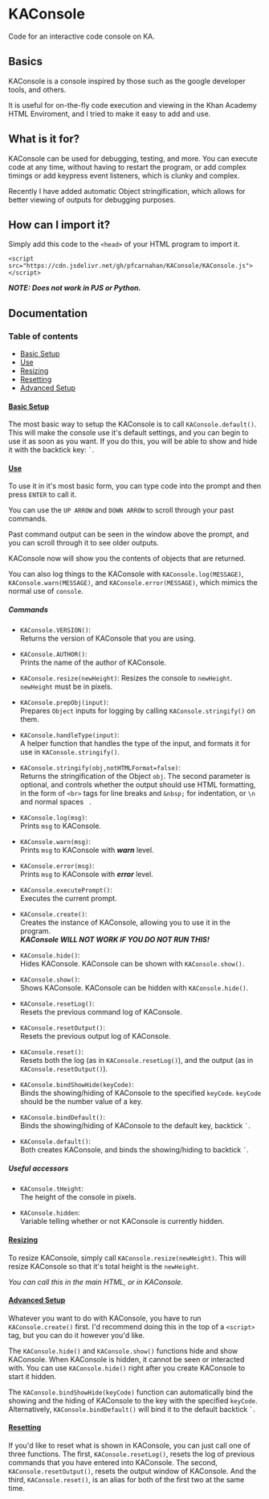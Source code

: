 # KAConsole
Code for an interactive code console on KA.

## Basics
KAConsole is a console inspired by those such as the google developer tools, and others.

It is useful for on-the-fly code execution and viewing in the Khan Academy HTML Enviroment, and I tried to make it easy to add and use.

## What is it for?
KAConsole can be used for debugging, testing, and more. You can execute code at any time, without having to restart the program, or add complex timings or add keypress event listeners, which is clunky and complex.

Recently I have added automatic Object stringification, which allows for better viewing of outputs for debugging purposes.

## How can I import it?
Simply add this code to the `<head>` of your HTML program to import it.

```
<script src="https://cdn.jsdelivr.net/gh/pfcarnahan/KAConsole/KAConsole.js"></script>
```

***NOTE: Does not work in PJS or Python.***

## Documentation
### <a name="contents">Table of contents</a>
* [Basic Setup](#setup)
* [Use](#use)
* [Resizing](#resize)
* [Resetting](#reset)
* [Advanced Setup](#advanced)

#### <a name="setup">[Basic Setup](#contents)</a>
The most basic way to setup the KAConsole is to call `KAConsole.default()`. This will make the console use it's default settings, and you can begin to use it as soon as you want. If you do this, you will be able to show and hide it with the backtick key: `` ` ``.

#### <a name="use">[Use](#contents)</a>
To use it in it's most basic form, you can type code into the prompt and then press `ENTER` to call it. 

You can use the `UP ARROW` and `DOWN ARROW` to scroll through your past commands.

Past command output can be seen in the window above the prompt, and you can scroll through it to see older outputs.

KAConsole now will show you the contents of objects that are returned.

You can also log things to the KAConsole with `KAConsole.log(MESSAGE)`, `KAConsole.warn(MESSAGE)`, and `KAConsole.error(MESSAGE)`, which mimics the normal use of `console`.

##### Commands
* `KAConsole.VERSION()`:  
	Returns the version of KAConsole that you are using.
	
* `KAConsole.AUTHOR()`:  
	Prints the name of the author of KAConsole.
	  
* `KAConsole.resize(newHeight)`:
	Resizes the console to `newHeight`. `newHeight` must be in pixels.  
	
* `KAConsole.prepObj(input)`:  
	Prepares `Object` inputs for logging by calling `KAConsole.stringify()` on them.
	
* `KAConsole.handleType(input)`:  
	A helper function that handles the type of the input, and formats it for use in `KAConsole.stringify()`.
	
* `KAConsole.stringify(obj,notHTMLFormat=false)`:  
	Returns the stringification of the Object `obj`. The second parameter is optional, and controls whether the output should use HTML formatting, in the form of `<br>` tags for line breaks and `&nbsp;` for indentation, or `\n` and normal spaces ` `.
	
* `KAConsole.log(msg)`:  
	Prints `msg` to KAConsole.
	
* `KAConsole.warn(msg)`:  
	Prints `msg` to KAConsole with ***warn*** level.
	
* `KAConsole.error(msg)`:  
	Prints `msg` to KAConsole with ***error*** level.
	
* `KAConsole.executePrompt()`:  
	Executes the current prompt.
	
* `KAConsole.create()`:  
	Creates the instance of KAConsole, allowing you to use it in the program.  
	***KAConsole WILL NOT WORK IF YOU DO NOT RUN THIS!***
	
* `KAConsole.hide()`:  
	Hides KAConsole. KAConsole can be shown with `KAConsole.show()`.
	
* `KAConsole.show()`:  
	Shows KAConsole. KAConsole can be hidden with `KAConsole.hide()`.
	
* `KAConsole.resetLog()`:  
	Resets the previous command log of KAConsole.
	
* `KAConsole.resetOutput()`:  
	Resets the previous output log of KAConsole.
	
* `KAConsole.reset()`:  
	Resets both the log (as in `KAConsole.resetLog()`), and the output (as in `KAConsole.resetOutput()`).
	
* `KAConsole.bindShowHide(keyCode)`:  
	Binds the showing/hiding of KAConsole to the specified `keyCode`. `keyCode` should be the number value of a key.
	
* `KAConsole.bindDefault()`:  
	Binds the showing/hiding of KAConsole to the default key, backtick `` ` ``.

* `KAConsole.default()`:  
	Both creates KAConsole, and binds the showing/hiding to backtick `` ` ``.

##### Useful accessors
* `KAConsole.tHeight`:  
	The height of the console in pixels.

* `KAConsole.hidden`:  
	Variable telling whether or not KAConsole is currently hidden.
	
#### <a name="resize">[Resizing](#contents)</a>
To resize KAConsole, simply call `KAConsole.resize(newHeight)`. This will resize KAConsole so that it's total height is the `newHeight`.

*You can call this in the main HTML, or in KAConsole.*

#### <a name="advanced">[Advanced Setup](#contents)</a>
Whatever you want to do with KAConsole, you have to run `KAConsole.create()` first. I'd recommend doing this in the top of a `<script>` tag, but you can do it however you'd like.

The `KAConsole.hide()` and `KAConsole.show()` functions hide and show KAConsole. When KAConsole is hidden, it cannot be seen or interacted with. You can use `KAConsole.hide()` right after you create KAConsole to start it hidden.

The `KAConsole.bindShowHide(keyCode)` function can automatically bind the showing and the hiding of KAConsole to the key with the specified `keyCode`. Alternatively, `KAConsole.bindDefault()` will bind it to the default backtick `` ` ``.

#### <a name="reset">[Resetting](#contents)</a>
If you'd like to reset what is shown in KAConsole, you can just call one of three functions. The first, `KAConsole.resetLog()`, resets the log of previous commands that you have entered into KAConsole. The second, `KAConsole.resetOutput()`, resets the output window of KAConsole. And the third, `KAConsole.reset()`, is an alias for both of the first two at the same time.